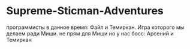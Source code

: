 # Supreme-Sticman-Adventures
программисты в данное время: Файл и Темиркан. Игра которого мы делаем ради Миши.
не прям для Миши но у нас босс: Арсений и Темиркан
